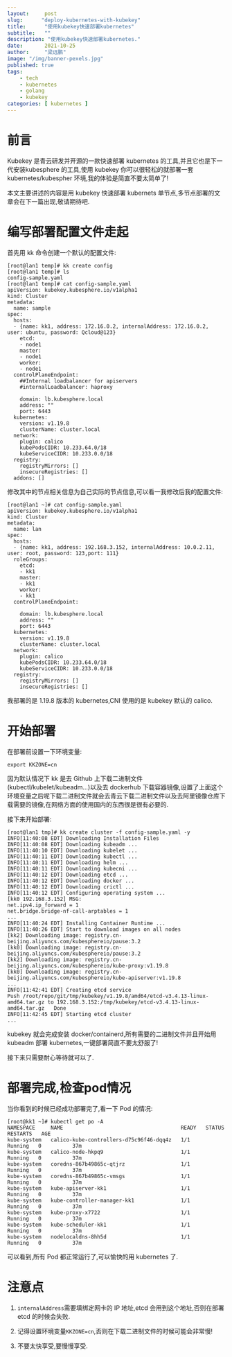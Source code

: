 ```yaml
---
layout:     post 
slug:      "deploy-kubernetes-with-kubekey"
title:      "使用kubekey快速部署kubernetes"
subtitle:   ""
description: "使用kubekey快速部署kubernetes."
date:       2021-10-25
author:     "梁远鹏"
image: "/img/banner-pexels.jpg"
published: true
tags:
    - tech
    - kubernetes
    - golang
    - kubekey
categories: [ kubernetes ]
---
```


# 前言  

Kubekey 是青云研发并开源的一款快速部署 kubernetes 的工具,并且它也是下一代安装kubesphere 的工具,使用 kubekey 你可以很轻松的就部署一套 kubernetes/kubespher 环境,我的体验是简直不要太简单了!

本文主要讲述的内容是用 kubekey 快速部署 kubernets 单节点,多节点部署的文章会在下一篇出现,敬请期待吧.

# 编写部署配置文件走起  

首先用 kk 命令创建一个默认的配置文件:  

```shell
[root@lan1 temp]# kk create config
[root@lan1 temp]# ls
config-sample.yaml
[root@lan1 temp]# cat config-sample.yaml 
apiVersion: kubekey.kubesphere.io/v1alpha1
kind: Cluster
metadata:
  name: sample
spec:
  hosts:
  - {name: kk1, address: 172.16.0.2, internalAddress: 172.16.0.2, user: ubuntu, password: Qcloud@123}
    etcd:
    - node1
    master: 
    - node1
    worker:
    - node1
  controlPlaneEndpoint:
    ##Internal loadbalancer for apiservers 
    #internalLoadbalancer: haproxy

    domain: lb.kubesphere.local
    address: ""
    port: 6443
  kubernetes:
    version: v1.19.8
    clusterName: cluster.local
  network:
    plugin: calico
    kubePodsCIDR: 10.233.64.0/18
    kubeServiceCIDR: 10.233.0.0/18
  registry:
    registryMirrors: []
    insecureRegistries: []
  addons: []
```  

修改其中的节点相关信息为自己实际的节点信息,可以看一我修改后我的配置文件:
```shell
[root@lan1 ~]# cat config-sample.yaml 
apiVersion: kubekey.kubesphere.io/v1alpha1
kind: Cluster
metadata:
  name: lan
spec:
  hosts:
  - {name: kk1, address: 192.168.3.152, internalAddress: 10.0.2.11, user: root, password: 123,port: 111}
  roleGroups:
    etcd:
    - kk1
    master: 
    - kk1
    worker:
    - kk1
  controlPlaneEndpoint:

    domain: lb.kubesphere.local
    address: ""
    port: 6443
  kubernetes:
    version: v1.19.8
    clusterName: cluster.local
  network:
    plugin: calico
    kubePodsCIDR: 10.233.64.0/18
    kubeServiceCIDR: 10.233.0.0/18
  registry:
    registryMirrors: []
    insecureRegistries: []
```  

我部署的是 1.19.8 版本的 kubernetes,CNI 使用的是 kubekey 默认的 calico.  

# 开始部署  

在部署前设置一下环境变量:  

```shell
export KKZONE=cn
```  

因为默认情况下 kk 是去 Github 上下载二进制文件(kubectl/kubelet/kubeadm...)以及去 dockerhub 下载容器镜像,设置了上面这个环境变量之后呢下载二进制文件就会去青云下载二进制文件以及去阿里镜像仓库下载需要的镜像,在网络方面的使用国内的东西很是很有必要的.  

接下来开始部署:  

```shell
[root@lan1 tmp]# kk create cluster -f config-sample.yaml -y
INFO[11:40:08 EDT] Downloading Installation Files               
INFO[11:40:08 EDT] Downloading kubeadm ...                      
INFO[11:40:10 EDT] Downloading kubelet ...                      
INFO[11:40:11 EDT] Downloading kubectl ...                      
INFO[11:40:11 EDT] Downloading helm ...                         
INFO[11:40:11 EDT] Downloading kubecni ...                      
INFO[11:40:12 EDT] Downloading etcd ...                         
INFO[11:40:12 EDT] Downloading docker ...                       
INFO[11:40:12 EDT] Downloading crictl ...                       
INFO[11:40:12 EDT] Configuring operating system ...             
[kk0 192.168.3.152] MSG:
net.ipv4.ip_forward = 1
net.bridge.bridge-nf-call-arptables = 1
...
INFO[11:40:24 EDT] Installing Container Runtime ...             
INFO[11:40:26 EDT] Start to download images on all nodes        
[kk2] Downloading image: registry.cn-beijing.aliyuncs.com/kubesphereio/pause:3.2
[kk0] Downloading image: registry.cn-beijing.aliyuncs.com/kubesphereio/pause:3.2
[kk2] Downloading image: registry.cn-beijing.aliyuncs.com/kubesphereio/kube-proxy:v1.19.8
[kk0] Downloading image: registry.cn-beijing.aliyuncs.com/kubesphereio/kube-apiserver:v1.19.8
...
INFO[11:42:41 EDT] Creating etcd service                        
Push /root/repo/git/tmp/kubekey/v1.19.8/amd64/etcd-v3.4.13-linux-amd64.tar.gz to 192.168.3.152:/tmp/kubekey/etcd-v3.4.13-linux-amd64.tar.gz   Done
INFO[11:42:45 EDT] Starting etcd cluster   
...
```  

kubekey 就会完成安装 docker/containerd,所有需要的二进制文件并且开始用 kubeadm 部署 kubernetes,一键部署简直不要太舒服了!  

接下来只需要耐心等待就可以了.  

# 部署完成,检查pod情况  

当你看到的时候已经成功部署完了,看一下 Pod 的情况:  

```shell
[root@kk1 ~]# kubectl get po -A
NAMESPACE     NAME                                      READY   STATUS    RESTARTS   AGE
kube-system   calico-kube-controllers-d75c96f46-dqq4z   1/1     Running   0          37m
kube-system   calico-node-hkpq9                         1/1     Running   0          37m
kube-system   coredns-867b49865c-qtjrz                  1/1     Running   0          37m
kube-system   coredns-867b49865c-vmsgs                  1/1     Running   0          37m
kube-system   kube-apiserver-kk1                        1/1     Running   0          37m
kube-system   kube-controller-manager-kk1               1/1     Running   0          37m
kube-system   kube-proxy-x7722                          1/1     Running   0          37m
kube-system   kube-scheduler-kk1                        1/1     Running   0          37m
kube-system   nodelocaldns-8hh5d                        1/1     Running   0          37m
```  

可以看到,所有 Pod 都正常运行了,可以愉快的用 kubernetes 了.

# 注意点

1. `internalAddress`需要填绑定网卡的 IP 地址,etcd 会用到这个地址,否则在部署 etcd 的时候会失败.  

2. 记得设置环境变量`KKZONE=cn`,否则在下载二进制文件的时候可能会非常慢!  

3. 不要太快享受,要慢慢享受.
